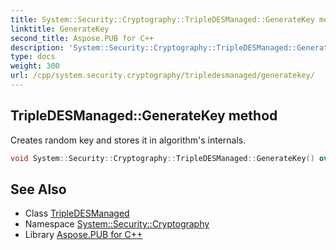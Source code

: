 ```yaml
---
title: System::Security::Cryptography::TripleDESManaged::GenerateKey method
linktitle: GenerateKey
second_title: Aspose.PUB for C++
description: 'System::Security::Cryptography::TripleDESManaged::GenerateKey method. Creates random key and stores it in algorithm''s internals in C++.'
type: docs
weight: 300
url: /cpp/system.security.cryptography/tripledesmanaged/generatekey/
---
```

## TripleDESManaged::GenerateKey method


Creates random key and stores it in algorithm's internals.

```cpp
void System::Security::Cryptography::TripleDESManaged::GenerateKey() override
```

## See Also

* Class [TripleDESManaged](../)
* Namespace [System::Security::Cryptography](../../)
* Library [Aspose.PUB for C++](../../../)
